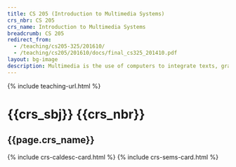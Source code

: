 ```yaml
---
title: CS 205 (Introduction to Multimedia Systems)
crs_nbr: CS 205
crs_name: Introduction to Multimedia Systems
breadcrumb: CS 205
redirect_from:
  - /teaching/cs205-325/201610/
  - /teaching/cs205/201610/docs/final_cs325_201410.pdf
layout: bg-image
description: Multimedia is the use of computers to integrate texts, graphics, video, animation, and sound in an interactive experience. The course introduces these elements of multimedia and their associated technologies. Students will gain an appreciation of each element and be able to combine them into a finished work.
---
```

{% include teaching-url.html %}

# {{crs_sbj}} {{crs_nbr}}
## {{page.crs_name}}

{% include crs-caldesc-card.html %}
{% include crs-sems-card.html %}
